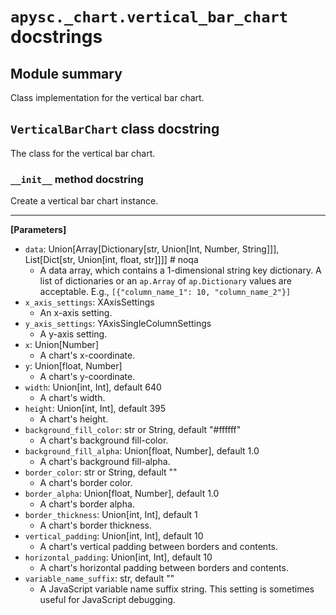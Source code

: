 # `apysc._chart.vertical_bar_chart` docstrings

## Module summary

Class implementation for the vertical bar chart.

## `VerticalBarChart` class docstring

The class for the vertical bar chart.

### `__init__` method docstring

Create a vertical bar chart instance.<hr>

**[Parameters]**

- `data`: Union[Array[Dictionary[str, Union[Int, Number, String]]], List[Dict[str, Union[int, float, str]]]]  # noqa
  - A data array, which contains a 1-dimensional string key dictionary. A list of dictionaries or an `ap.Array` of `ap.Dictionary` values are acceptable. E.g., `[{"column_name_1": 10, "column_name_2"}]`
- `x_axis_settings`: XAxisSettings
  - An x-axis setting.
- `y_axis_settings`: YAxisSingleColumnSettings
  - A y-axis setting.
- `x`: Union[Number]
  - A chart's x-coordinate.
- `y`: Union[float, Number]
  - A chart's y-coordinate.
- `width`: Union[int, Int], default 640
  - A chart's width.
- `height`: Union[int, Int], default 395
  - A chart's height.
- `background_fill_color`: str or String, default "#ffffff"
  - A chart's background fill-color.
- `background_fill_alpha`: Union[float, Number], default 1.0
  - A chart's background fill-alpha.
- `border_color`: str or String, default ""
  - A chart's border color.
- `border_alpha`: Union[float, Number], default 1.0
  - A chart's border alpha.
- `border_thickness`: Union[int, Int], default 1
  - A chart's border thickness.
- `vertical_padding`: Union[int, Int], default 10
  - A chart's vertical padding between borders and contents.
- `horizontal_padding`: Union[int, Int], default 10
  - A chart's horizontal padding between borders and contents.
- `variable_name_suffix`: str, default ""
  - A JavaScript variable name suffix string. This setting is sometimes useful for JavaScript debugging.